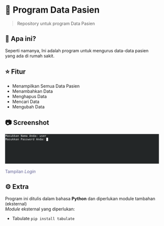 # 🏥 Program Data Pasien #
<blockquote> Repository untuk program Data Pasien </blockquote>

## 🤔 Apa ini? ##
Seperti namanya, Ini adalah program untuk mengurus data-data pasien yang ada di rumah sakit.

## ⭐ Fitur ##
- Menampilkan Semua Data Pasien
- Menambahkan Data
- Menghapus Data
- Mencari Data
- Mengubah Data

## 📷 Screenshot ##

![Login Screen](https://github.com/Dhe0van/Data-Pasien/blob/main/Screenshot/6.png "Login Screen")
<p style="color:#666699";>Tampilan <i>Login</i></p>

## ⚙️ Extra ##
Program ini ditulis dalam bahasa <strong>Python</strong> dan diperlukan module tambahan (eksternal)
<br/>
<i>Module</i> eksternal yang diperlukan:
- Tabulate `pip install tabulate`
